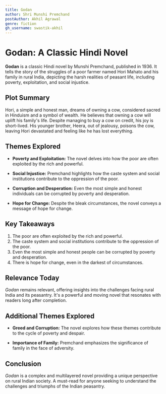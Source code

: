 ```yaml
---
title: Godan
author: Shri Munshi Premchand
postAuthor: Akhil Agrawal
genre: fiction
gh_username: swastik-akhil
---
```


# Godan: A Classic Hindi Novel

**Godan** is a classic Hindi novel by Munshi Premchand, published in 1936. It tells the story of the struggles of a poor farmer named Hori Mahato and his family in rural India, depicting the harsh realities of peasant life, including poverty, exploitation, and social injustice.

## Plot Summary

Hori, a simple and honest man, dreams of owning a cow, considered sacred in Hinduism and a symbol of wealth. He believes that owning a cow will uplift his family's life. Despite managing to buy a cow on credit, his joy is short-lived. His younger brother, Heera, out of jealousy, poisons the cow, leaving Hori devastated and feeling like he has lost everything.

## Themes Explored

- **Poverty and Exploitation:** The novel delves into how the poor are often exploited by the rich and powerful.

- **Social Injustice:** Premchand highlights how the caste system and social institutions contribute to the oppression of the poor.

- **Corruption and Desperation:** Even the most simple and honest individuals can be corrupted by poverty and desperation.

- **Hope for Change:** Despite the bleak circumstances, the novel conveys a message of hope for change.

## Key Takeaways

1. The poor are often exploited by the rich and powerful.
2. The caste system and social institutions contribute to the oppression of the poor.
3. Even the most simple and honest people can be corrupted by poverty and desperation.
4. There is hope for change, even in the darkest of circumstances.

## Relevance Today

*Godan* remains relevant, offering insights into the challenges facing rural India and its peasantry. It's a powerful and moving novel that resonates with readers long after completion.

## Additional Themes Explored

- **Greed and Corruption:** The novel explores how these themes contribute to the cycle of poverty and despair.

- **Importance of Family:** Premchand emphasizes the significance of family in the face of adversity.

## Conclusion

*Godan* is a complex and multilayered novel providing a unique perspective on rural Indian society. A must-read for anyone seeking to understand the challenges and triumphs of the Indian peasantry.
